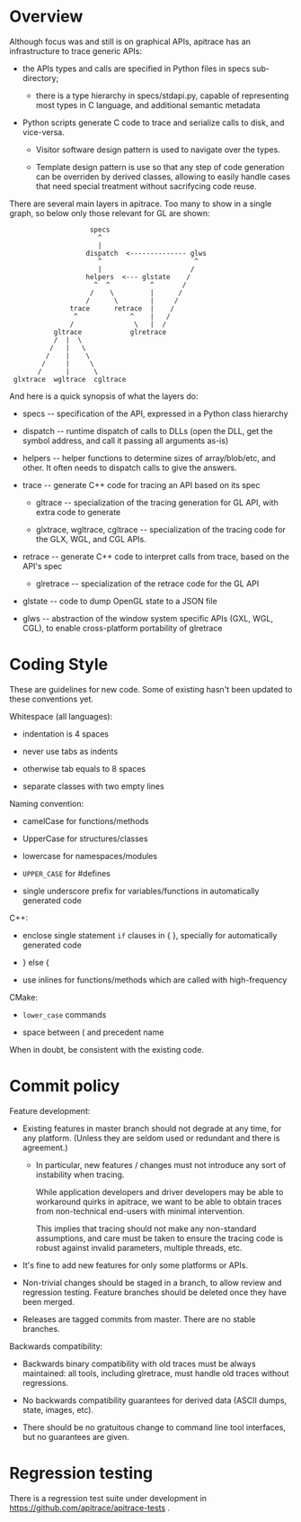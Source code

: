 Overview
=========

Although focus was and still is on graphical APIs, apitrace has an
infrastructure to trace generic APIs:

 * the APIs types and calls are specified in Python files in specs
   sub-directory;

   * there is a type hierarchy in specs/stdapi.py, capable of representing
     most types in C language, and additional semantic metadata

 * Python scripts generate C code to trace and serialize calls to disk, and
   vice-versa.

   * Visitor software design pattern is used to navigate over the types.

   * Template design pattern is use so that any step of code generation can be
     overriden by derived classes, allowing to easily handle cases that need
     special treatment without sacrifycing code reuse.

There are several main layers in apitrace.  Too many to show in a single graph,
so below only those relevant for GL are shown:

                        specs
                          ^
                          |
                       dispatch  <-------------- glws
                          ^                       ^
                          |                      /
                       helpers  <--- glstate    /
                         ^  ^          ^       /
                        /    \         |      /
                       /      \        |     /
                   trace      retrace  |    /
                    ^             ^    |   /
                   /               \   |  /
               gltrace            glretrace
               /  |  \
              /   |   \
             /    |    \
            /     |     \
           /      |      \
     glxtrace  wgltrace  cgltrace

And here is a quick synopsis of what the layers do:

 * specs -- specification of the API, expressed in a Python class hierarchy

 * dispatch -- runtime dispatch of calls to DLLs (open the DLL, get the symbol
   address, and call it passing all arguments as-is)

 * helpers -- helper functions to determine sizes of array/blob/etc, and other.
   It often needs to dispatch calls to give the answers.

 * trace -- generate C++ code for tracing an API based on its spec

   * gltrace -- specialization of the tracing generation for GL API, with extra
     code to generate

   * glxtrace, wgltrace, cgltrace -- specialization of the tracing code for the
     GLX, WGL, and CGL APIs.

 * retrace -- generate C++ code to interpret calls from trace, based on the
   API's spec

   * glretrace -- specialization of the retrace code for the GL API

 * glstate -- code to dump OpenGL state to a JSON file

 * glws -- abstraction of the window system specific APIs (GXL, WGL, CGL), to
   enable cross-platform portability of glretrace


Coding Style
============

These are guidelines for new code.  Some of existing hasn't been updated to
these conventions yet.

Whitespace (all languages):

 * indentation is 4 spaces

 * never use tabs as indents

 * otherwise tab equals to 8 spaces

 * separate classes with two empty lines

Naming convention:

 * camelCase for functions/methods

 * UpperCase for structures/classes

 * lowercase for namespaces/modules

 * `UPPER_CASE` for #defines

 * single underscore prefix for variables/functions in automatically generated
   code

C++:

 * enclose single statement `if` clauses in { }, specially for automatically
   generated code

 * } else {

 * use inlines for functions/methods which are called with high-frequency

CMake:

 * `lower_case` commands

 * space between ( and precedent name


When in doubt, be consistent with the existing code.


Commit policy
=============

Feature development:

* Existing features in master branch should not degrade at any time, for any
  platform.  (Unless they are seldom used or redundant and there is agreement.)

  * In particular, new features / changes must not introduce any sort of
    instability when tracing.

    While application developers and driver developers may be able to
    workaround quirks in apitrace, we want to be able to obtain traces from
    non-technical end-users with minimal intervention.

    This implies that tracing should not make any non-standard assumptions, and
    care must be taken to ensure the tracing code is robust against invalid
    parameters, multiple threads, etc.

* It's fine to add new features for only some platforms or APIs.

* Non-trivial changes should be staged in a branch, to allow review and
  regression testing.  Feature branches should be deleted once they have been
  merged.

* Releases are tagged commits from master.  There are no stable branches.


Backwards compatibility:

* Backwards binary compatibility with old traces must be always maintained: all
  tools, including glretrace, must handle old traces without regressions.

* No backwards compatibility guarantees for derived data (ASCII dumps, state,
  images, etc).

* There should be no gratuitous change to command line tool interfaces, but no
  guarantees are given.



Regression testing
==================

There is a regression test suite under development in
https://github.com/apitrace/apitrace-tests .


